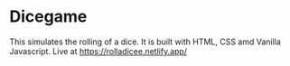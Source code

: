 # Dicegame  
This simulates the rolling of a dice.
It is built with HTML, CSS amd Vanilla Javascript.
Live at https://rolladicee.netlify.app/
